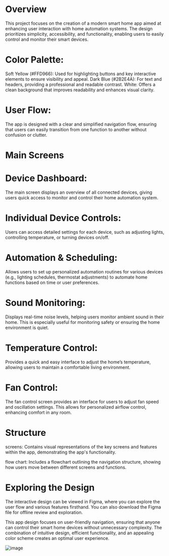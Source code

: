 # Overview
This project focuses on the creation of a modern smart home app aimed at enhancing user interaction with home automation systems. The design prioritizes simplicity, accessibility, and functionality, enabling users to easily control and monitor their smart devices.

# Color Palette:
Soft Yellow (#FFD966): Used for highlighting buttons and key interactive elements to ensure visibility and appeal.
Dark Blue (#2B2E4A): For text and headers, providing a professional and readable contrast.
White: Offers a clean background that improves readability and enhances visual clarity.

# User Flow:
The app is designed with a clear and simplified navigation flow, ensuring that users can easily transition from one function to another without confusion or clutter.

# Main Screens
# Device Dashboard:
The main screen displays an overview of all connected devices, giving users quick access to monitor and control their home automation system.

# Individual Device Controls:
Users can access detailed settings for each device, such as adjusting lights, controlling temperature, or turning devices on/off.

# Automation & Scheduling:
Allows users to set up personalized automation routines for various devices (e.g., lighting schedules, thermostat adjustments) to automate home functions based on time or user preferences.

# Sound Monitoring:
Displays real-time noise levels, helping users monitor ambient sound in their home. This is especially useful for monitoring safety or ensuring the home environment is quiet.

# Temperature Control:
Provides a quick and easy interface to adjust the home’s temperature, allowing users to maintain a comfortable living environment.

# Fan Control:
The fan control screen provides an interface for users to adjust fan speed and oscillation settings. This allows for personalized airflow control, enhancing comfort in any room.

# Structure
screens:
Contains visual representations of the key screens and features within the app, demonstrating the app's functionality.

flow chart:
Includes a flowchart outlining the navigation structure, showing how users move between different screens and functions.

# Exploring the Design
The interactive design can be viewed in Figma, where you can explore the user flow and various features firsthand. You can also download the Figma file for offline review and exploration.

This app design focuses on user-friendly navigation, ensuring that anyone can control their smart home devices without unnecessary complexity. The combination of intuitive design, efficient functionality, and an appealing color scheme creates an optimal user experience.

![image](https://github.com/user-attachments/assets/cc37360e-72be-48bd-85f8-44efe02a2b21)
